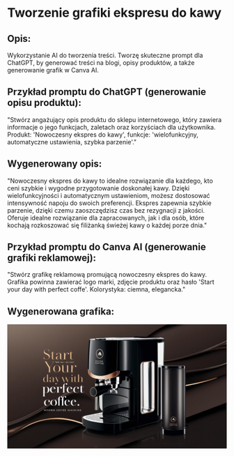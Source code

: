 # Tworzenie grafiki ekspresu do kawy

## Opis:
Wykorzystanie AI do tworzenia treści. Tworzę skuteczne prompt dla ChatGPT, by generować treści na blogi, opisy produktów, a także generowanie grafik w Canva AI.

## Przykład promptu do ChatGPT (generowanie opisu produktu):
"Stwórz angażujący opis produktu do sklepu internetowego, który zawiera informacje o jego funkcjach, zaletach oraz korzyściach dla użytkownika. Produkt: 'Nowoczesny ekspres do kawy', funkcje: 'wielofunkcyjny, automatyczne ustawienia, szybka parzenie'."

## Wygenerowany opis:
"Nowoczesny ekspres do kawy to idealne rozwiązanie dla każdego, kto ceni szybkie i wygodne przygotowanie doskonałej kawy. Dzięki wielofunkcyjności i automatycznym ustawieniom, możesz dostosować intensywność napoju do swoich preferencji. Ekspres zapewnia szybkie parzenie, dzięki czemu zaoszczędzisz czas bez rezygnacji z jakości. Oferuje idealne rozwiązanie dla zapracowanych, jak i dla osób, które kochają rozkoszować się filiżanką świeżej kawy o każdej porze dnia."

## Przykład promptu do Canva AI (generowanie grafiki reklamowej):
"Stwórz grafikę reklamową promującą nowoczesny ekspres do kawy. Grafika powinna zawierać logo marki, zdjęcie produktu oraz hasło 'Start your day with perfect coffe'. Kolorystyka: ciemna, elegancka."

## Wygenerowana grafika:

![Ekspres do kawy](https://github.com/pawrzes1/AI-Portfolio/blob/70b0999b0552bafe17458bd6107383fc8761038b/Content%20Creation/Images/Ekspres%20do%20kawy.png)

